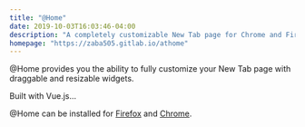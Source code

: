 ```yaml
---
title: "@Home"
date: 2019-10-03T16:03:46-04:00
description: "A completely customizable New Tab page for Chrome and Firefox."
homepage: "https://zaba505.gitlab.io/athome"
---
```


@Home provides you the ability to fully customize your New Tab page with
draggable and resizable widgets.

Built with Vue.js...

@Home can be installed for [Firefox](https://addons.mozilla.org/en-US/firefox/addon/athome/)
and [Chrome](https://chrome.google.com/webstore/detail/home/njkilgjdmdgpnkfmkppbdbaibfahlcof).
